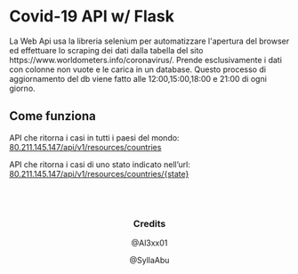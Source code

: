 <h1>Covid-19 API w/ Flask</h1>
<p>La Web Api usa la libreria selenium per automatizzare l'apertura del browser ed effettuare lo scraping dei dati dalla tabella del sito https://www.worldometers.info/coronavirus/.
Prende esclusivamente i dati con colonne non vuote e le carica in un database. 
Questo processo di aggiornamento del db viene fatto alle 12:00,15:00,18:00 e 21:00 di ogni giorno.</p>

<h2>Come funziona</h2>
<p>API che ritorna i casi in tutti i paesi del mondo: <a href="http://80.211.145.147/api/v1/resources/countries">80.211.145.147/api/v1/resources/countries</a></p>
<p>API che ritorna i casi di uno stato indicato nell’url: 
<a href="http://80.211.145.147/api/v1/resources/countries">80.211.145.147/api/v1/resources/countries/{state}</a></p>

</br></br>

<h3 align="center">Credits</h3>
<p align="center">
@Al3xx01
</p>
<p align="center">
@SyllaAbu
</p>
